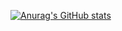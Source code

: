 [![Anurag's GitHub stats](https://github-readme-stats.vercel.app/api?username=Innokentie&show_icons=true&theme=gotham)](https://github.com/Innokentie/Innokentie/)
